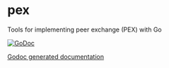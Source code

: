 pex
===

Tools for implementing peer exchange (PEX) with Go

[![GoDoc](http://godoc.org/github.com//skycoin/pex?status.png)](http://godoc.org/github.com/samoslab/samos/src/daemon/pex)

[Godoc generated documentation](http://godoc.org/github.com/samoslab/samos/src/daemon/pex)
